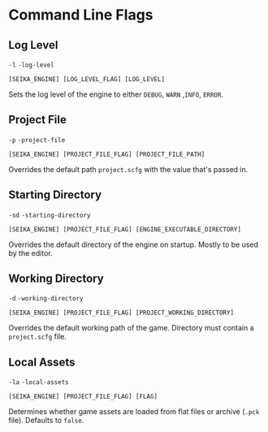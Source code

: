 # Command Line Flags

## Log Level

`-l` `-log-level`

```
[SEIKA_ENGINE] [LOG_LEVEL_FLAG] [LOG_LEVEL]
```

Sets the log level of the engine to either `DEBUG`, `WARN` ,`INFO`, `ERROR`.

## Project File

`-p` `-project-file`

```
[SEIKA_ENGINE] [PROJECT_FILE_FLAG] [PROJECT_FILE_PATH]
```

Overrides the default path `project.scfg` with the value that's passed in.

## Starting Directory

`-sd` `-starting-directory`

```
[SEIKA_ENGINE] [PROJECT_FILE_FLAG] [ENGINE_EXECUTABLE_DIRECTORY]
```

Overrides the default directory of the engine on startup.  Mostly to be used by the editor.


## Working Directory

`-d` `-working-directory`

```
[SEIKA_ENGINE] [PROJECT_FILE_FLAG] [PROJECT_WORKING_DIRECTORY]
```

Overrides the default working path of the game.  Directory must contain a `project.scfg` file.

## Local Assets

`-la` `-local-assets`

```
[SEIKA_ENGINE] [PROJECT_FILE_FLAG] [FLAG]
```

Determines whether game assets are loaded from flat files or archive (`.pck` file).  Defaults to `false`.
